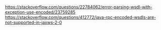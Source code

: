 https://stackoverflow.com/questions/22784062/error-parsing-wsdl-with-exception-use-encoded/23759285
https://stackoverflow.com/questions/412772/java-rpc-encoded-wsdls-are-not-supported-in-jaxws-2-0
